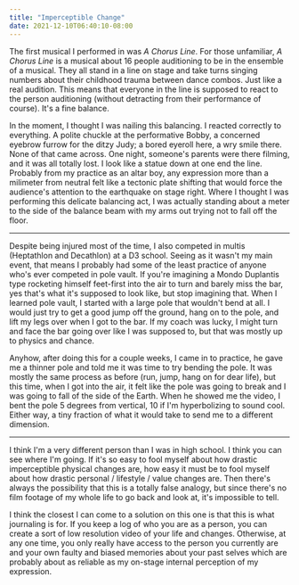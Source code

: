 ```yaml
---
title: "Imperceptible Change"
date: 2021-12-10T06:40:10-08:00
---
```


The first musical I performed in was *A Chorus Line*.
For those unfamiliar, *A Chorus Line* is a musical about 16 people auditioning to be in the ensemble of a musical.
They all stand in a line on stage and take turns singing numbers about their childhood trauma between dance combos.
Just like a real audition.
This means that everyone in the line is supposed to react to the person auditioning (without detracting from their performance of course).
It's a fine balance.

In the moment, I thought I was nailing this balancing.
I reacted correctly to everything.
A polite chuckle at the performative Bobby, a concerned eyebrow furrow for the ditzy Judy; a bored eyeroll here, a wry smile there.
None of that came across.
One night, someone's parents were there filming, and it was all totally lost.
I look like a statue down at one end the line.
Probably from my practice as an altar boy, any expression more than a milimeter from neutral felt like a tectonic plate shifting that would force the audience's attention to the earthquake on stage right.
Where I thought I was performing this delicate balancing act, I was actually standing about a meter to the side of the balance beam with my arms out trying not to fall off the floor.

---

Despite being injured most of the time, I also competed in multis (Heptathlon and Decathlon) at a D3 school.
Seeing as it wasn't my main event, that means I probably had some of the least practice of anyone who's ever competed in pole vault.
If you're imagining a Mondo Duplantis type rocketing himself feet-first into the air to turn and barely miss the bar, yes that's what it's supposed to look like, but stop imagining that.
When I learned pole vault, I started with a large pole that wouldn't bend at all.
I would just try to get a good jump off the ground, hang on to the pole, and lift my legs over when I got to the bar.
If my coach was lucky, I might turn and face the bar going over like I was supposed to, but that was mostly up to physics and chance.

Anyhow, after doing this for a couple weeks, I came in to practice, he gave me a thinner pole and told me it was time to try bending the pole.
It was mostly the same process as before (run, jump, hang on for dear life), but this time, when I got into the air, it felt like the pole was going to break and I was going to fall of the side of the Earth.
When he showed me the video, I bent the pole 5 degrees from vertical, 10 if I'm hyperbolizing to sound cool.
Either way, a tiny fraction of what it would take to send me to a different dimension.

---

I think I'm a very different person than I was in high school.
I think you can see where I'm going.
If it's so easy to fool myself about how drastic imperceptible physical changes are, how easy it must be to fool myself about how drastic personal / lifestyle / value changes are.
Then there's always the possibility that this is a totally false analogy, but since there's no film footage of my whole life to go back and look at, it's impossible to tell.

I think the closest I can come to a solution on this one is that this is what journaling is for.
If you keep a log of who you are as a person, you can create a sort of low resolution video of your life and changes.
Otherwise, at any one time, you only really have access to the person you currently are and your own faulty and biased memories about your past selves which are probably about as reliable as my on-stage internal perception of my expression.
